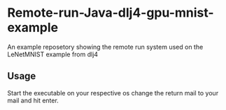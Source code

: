 # Remote-run-Java-dlj4-gpu-mnist-example
An example reposetory showing the remote run system used on the LeNetMNIST example from dlj4 

## Usage
Start the executable on your respective os change the return mail to your mail and hit enter.
